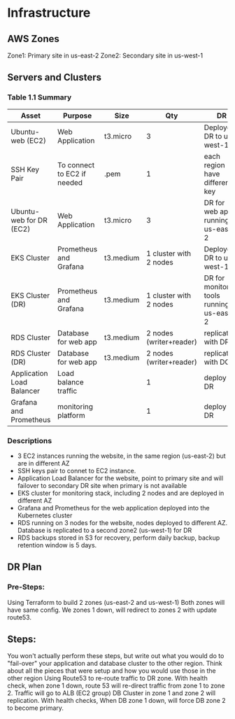 # Infrastructure
## AWS Zones
Zone1: Primary site in us-east-2 
Zone2: Secondary site in us-west-1
## Servers and Clusters
### Table 1.1 Summary
| Asset      | Purpose           | Size                                                                   | Qty                                                             | DR                                                                                                           |
|------------|-------------------|------------------------------------------------------------------------|-----------------------------------------------------------------|--------------------------------------------------------------------------------------------------------------|
| Ubuntu-web (EC2) | Web Application | t3.micro | 3 | Deployed DR to us-west-1 |
| SSH Key Pair              | To connect to EC2 if needed               | .pem      | 1           | each region have different key |
| Ubuntu-web for DR (EC2) | Web Application | t3.micro | 3 | DR for web app running in us-east-2 |
| EKS Cluster | Prometheus and Grafana | t3.medium | 1 cluster with 2 nodes | Deployed DR to us-west-1|
| EKS Cluster (DR) | Prometheus and Grafana | t3.medium | 1 cluster with 2 nodes | DR for monitoring tools running in us-east-2 |
| RDS Cluster | Database for web app | t3.medium | 2 nodes (writer+reader) | replicated with DR |
| RDS Cluster (DR) | Database for web app | t3.medium | 2 nodes (writer+reader) | replicated with DC |
| Application Load Balancer    | Load balance traffic |              | 1           | deploy to DR              |
| Grafana and Prometheus | monitoring platform               |              | 1           | deploy to DR              |

### Descriptions

- 3 EC2 instances running the website, in the same region (us-east-2) but are in different AZ
- SSH keys pair to connet to EC2 instance.
- Application Load Balancer for the website, point to primary site and will failover to secondary DR site when primary is not available
- EKS cluster for monitoring stack, including 2 nodes and are deployed in different AZ
- Grafana and Prometheus for the web application deployed into the Kubernetes cluster
- RDS running on 3 nodes for the website, nodes deployed to different AZ. Database is replicated to a second zone2 (us-west-1) for DR
- RDS backups stored in S3 for recovery, perform daily backup, backup retention window is 5 days.

## DR Plan
### Pre-Steps:
Using Terraform to build 2 zones (us-east-2 and us-west-1)
Both zones will have same config.
We zones 1 down, will redirect to zones 2 with update route53.
## Steps:

You won't actually perform these steps, but write out what you would do to "fail-over" your application and database cluster to the other region. Think about all the pieces that were setup and how you would use those in the other region
Using Route53 to re-route traffic to DR zone.
With health check, when zone 1 down, route 53 will re-direct traffic from zone 1 to zone 2.
Traffic will go to ALB (EC2 group)
DB Cluster in zone 1 and zone 2 will replication.
With health checks, When DB zone 1 down, will force DB zone 2 to become primary.
